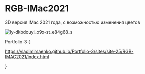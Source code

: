 # RGB-IMac2021

3D версия IMac 2021 года, с возможностью изменения цветов

![ly-dkbdouyl_o9x-st_e84g68_s](https://user-images.githubusercontent.com/56477695/120351717-c52ac000-c308-11eb-84e4-f82d6dc7bba8.jpeg)

Portfolio-3 {

https://vladimirsaenko.github.io/Portfolio-3/sites/site-25/RGB-IMAC2021/index.html

}
